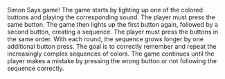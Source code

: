 Simon Says game! 
The game starts by lighting up one of the colored buttons and playing the corresponding sound.
The player must press the same button.
The game then lights up the first button again, followed by a second button, creating a sequence.
The player must press the buttons in the same order.
With each round, the sequence grows longer by one additional button press.
The goal is to correctly remember and repeat the increasingly complex sequences of colors.
The game continues until the player makes a mistake by pressing the wrong button or not following the sequence correctly.
